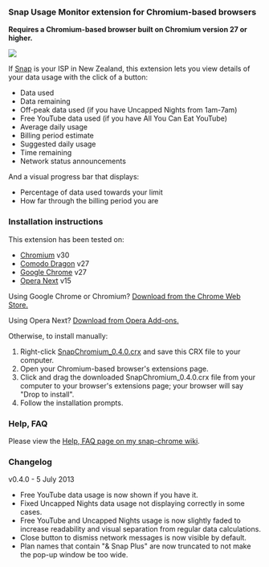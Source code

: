### Snap Usage Monitor extension for Chromium-based browsers

**Requires a Chromium-based browser built on Chromium version 27 or higher.**

![](http://iforce.co.nz/i/1ahpkr4f.rez.png)

If [Snap](http://www.snap.net.nz/) is your ISP in New Zealand, this extension lets you view details of your data usage with the click of a button:
* Data used
* Data remaining
* Off-peak data used (if you have Uncapped Nights from 1am-7am)
* Free YouTube data used (if you have All You Can Eat YouTube)
* Average daily usage
* Billing period estimate
* Suggested daily usage
* Time remaining
* Network status announcements

And a visual progress bar that displays:
* Percentage of data used towards your limit
* How far through the billing period you are

### Installation instructions

This extension has been tested on:
* [Chromium](https://download-chromium.appspot.com/) v30
* [Comodo Dragon](http://www.comodo.com/home/browsers-toolbars/browser.php) v27
* [Google Chrome](https://www.google.com/intl/en/chrome/browser/) v27
* [Opera Next](http://www.opera.com/developer/next) v15

Using Google Chrome or Chromium? [Download from the Chrome Web Store.](https://chrome.google.com/webstore/detail/snap-usage-monitor/okffoefibimfmcddjbmbfnlbjdpjokkn)

Using Opera Next? [Download from Opera Add-ons.](https://addons.opera.com/en/extensions/details/snap-usage-monitor/?display=en)

Otherwise, to install manually:

1. Right-click [SnapChromium_0.4.0.crx](https://github.com/ChrisNZL/snap-chromium/raw/master/releases/SnapChromium_0.4.0.crx) and save this CRX file to your computer.
2. Open your Chromium-based browser's extensions page.
3. Click and drag the downloaded SnapChromium_0.4.0.crx file from your computer to your browser's extensions page; your browser will say "Drop to install".
4. Follow the installation prompts.

### Help, FAQ

Please view the [Help, FAQ page on my snap-chrome wiki](https://github.com/ChrisNZL/snap-chrome/wiki/Help,-FAQ).

### Changelog

v0.4.0 - 5 July 2013
* Free YouTube data usage is now shown if you have it.
* Fixed Uncapped Nights data usage not displaying correctly in some
cases.
* Free YouTube and Uncapped Nights usage is now slightly faded to
increase readability and visual separation from regular data
calculations.
* Close button to dismiss network messages is now visible by default.
* Plan names that contain "& Snap Plus" are now truncated to not make
the pop-up window be too wide.

